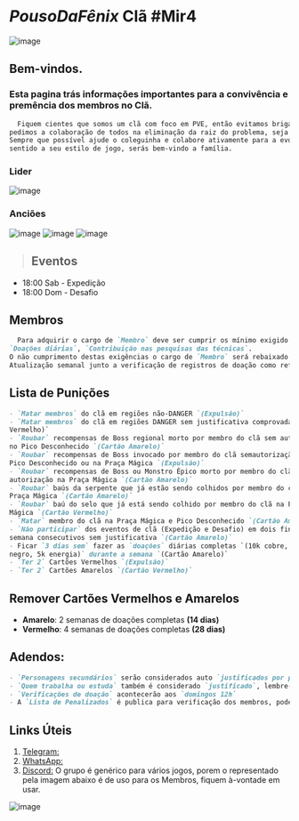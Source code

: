 # _PousoDaFênix_ Clã **#Mir4**

![image](https://user-images.githubusercontent.com/102329718/163725967-8affe42b-add2-4d8a-aeb3-7f9f91f74137.png)

## Bem-vindos. 
### Esta pagina trás informações importantes para a convivência e premência dos membros no Clã.
```markdown
  Fiquem cientes que somos um clã com foco em PVE, então evitamos brigas desnecessárias, com tudo se for inevitável, 
pedimos a colaboração de todos na eliminação da raiz do problema, seja ela qual for.
Sempre que possível ajude o coleguinha e colabore ativamente para a evolução do Clã, se estas informações fizerem 
sentido a seu estilo de jogo, serás bem-vindo a família. 
```

### **Lider**

![image](https://user-images.githubusercontent.com/102329718/163724667-b159f037-7eab-4c76-8f28-f8cce161096b.png)
### **Anciões**

![image](https://user-images.githubusercontent.com/102329718/163724679-687b640c-3271-4f1f-a369-c51969d8639e.png)
![image](https://user-images.githubusercontent.com/102329718/163724691-80f54346-6f4b-419d-b6c5-60868f78acb9.png)
![image](https://user-images.githubusercontent.com/102329718/163724707-2012739e-6fa0-4b83-8d96-35912a797070.png)


> ## Eventos
- 18:00 Sab - Expedição
- 18:00 Dom - Desafio

## Membros 
```markdown
  Para adquirir o cargo de `Membro` deve ser cumprir os mínimo exigido no clã. 
`Doações diárias`, `Contribuição nas pesquisas das técnicas`.
O não cumprimento destas exigências o cargo de `Membro` será rebaixado para `Novo Membro`, perdendo o acesso a `loja`.
Atualização semanal junto a verificação de registros de doação como referido abaixo.
```

## Lista de Punições
```markdown
- `Matar membros` do clã em regiões não-DANGER `(Expulsão)`
- `Matar membros` do clã em regiões DANGER sem justificativa comprovada `(Cartão
Vermelho)`
- `Roubar` recompensas de Boss regional morto por membro do clã sem autorização
no Pico Desconhecido `(Cartão Amarelo)`
- `Roubar` recompensas de Boss invocado por membro do clã semautorização no
Pico Desconhecido ou na Praça Mágica `(Expulsão)`
- `Roubar` recompensas de Boss ou Monstro Épico morto por membro do clã sem
autorização na Praça Mágica `(Cartão Amarelo)`
- `Roubar` baús da serpente que já estão sendo colhidos por membro do clã na
Praça Mágica `(Cartão Amarelo)`
- `Roubar` baú do selo que já está sendo colhido por membro do clã na Praça
Mágica `(Cartão Vermelho)`
- `Matar` membro do clã na Praça Mágica e Pico Desconhecido `(Cartão Amarelo)`
- `Não participar` dos eventos de clã (Expedição e Desafio) em dois finais de
semana consecutivos sem justificativa `(Cartão Amarelo)`
- Ficar `3 dias sem` fazer as `doações` diárias completas `(10k cobre, 5k aço
negro, 5k energia)` durante a semana `(Cartão Amarelo)`
- `Ter 2` Cartões Vermelhos `(Expulsão)`
- `Ter 2` Cartões Amarelos `(Cartão Vermelho)`
```

## Remover Cartões Vermelhos e Amarelos

- __Amarelo__: 2 semanas de doações completas __(14 dias)__
- __Vermelho__: 4 semanas de doações completas __(28 dias)__


## Adendos:
```markdown
- `Personagens secundários` serão considerados auto `justificados por padrão`, desde que o `principal esteja ativamente` jogando
- `Quem trabalha ou estuda` também é considerado `justificado`, lembre-se de `avisar a algum Elder`
- `Verificações de doação` acontecerão aos `domingos 12h`
- A `Lista de Penalizados` é publica para verificação dos membros, pode ser encontrada nos `canais` de comunicação `abaixo`.
```

## Links Úteis
 1. [Telegram:](https://t.me/+4Tqti5jcMBwzMTdh)
 2. [WhatsApp:](https://chat.whatsapp.com/KpENUatr4VgAh2tYi8uGkG)
 3. [Discord:](https://discord.gg/uZh2wcn) O grupo é genérico para vários jogos, porem o representado pela imagem abaixo é de uso para os Membros, fiquem à-vontade em usar.

![image](https://user-images.githubusercontent.com/102329718/163725123-591da771-6682-4538-b2b7-1b54b6198b93.png)
